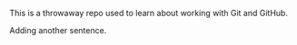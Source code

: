 This is a throwaway repo used to learn about working with Git and GitHub.


Adding another sentence. 
